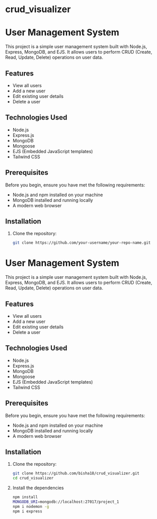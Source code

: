 # crud_visualizer

# User Management System

This project is a simple user management system built with Node.js, Express, MongoDB, and EJS. It allows users to perform CRUD (Create, Read, Update, Delete) operations on user data.

## Features

- View all users
- Add a new user
- Edit existing user details
- Delete a user

## Technologies Used

- Node.js
- Express.js
- MongoDB
- Mongoose
- EJS (Embedded JavaScript templates)
- Tailwind CSS

## Prerequisites

Before you begin, ensure you have met the following requirements:

- Node.js and npm installed on your machine
- MongoDB installed and running locally
- A modern web browser

## Installation

1. Clone the repository:

   ```bash
   git clone https://github.com/your-username/your-repo-name.git
# User Management System

This project is a simple user management system built with Node.js, Express, MongoDB, and EJS. It allows users to perform CRUD (Create, Read, Update, Delete) operations on user data.

## Features

- View all users
- Add a new user
- Edit existing user details
- Delete a user

## Technologies Used

- Node.js
- Express.js
- MongoDB
- Mongoose
- EJS (Embedded JavaScript templates)
- Tailwind CSS

## Prerequisites

Before you begin, ensure you have met the following requirements:

- Node.js and npm installed on your machine
- MongoDB installed and running locally
- A modern web browser

## Installation

1. Clone the repository:

   ```bash
   git clone https://github.com/bisha18/crud_visualizer.git
   cd crud_visualizer
   ```
2. Install the dependencies
   ```bash
   npm install
   MONGODB_URI=mongodb://localhost:27017/project_1
   npm i nodemon -g
   npm i express
   ```

   
